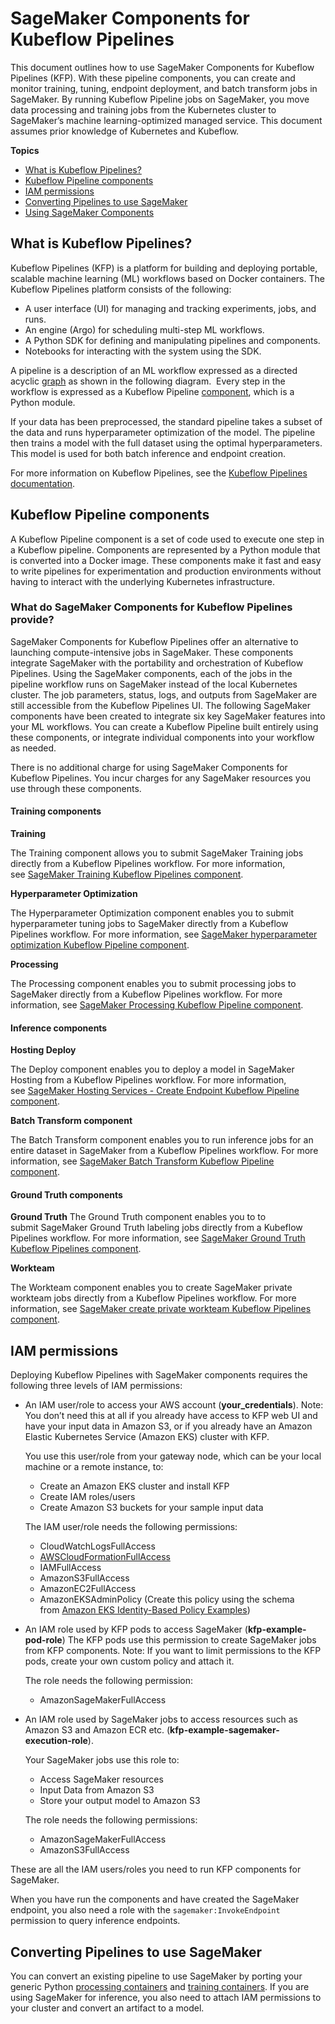# SageMaker Components for Kubeflow Pipelines<a name="amazon-sagemaker-components-for-kubeflow-pipelines"></a>

This document outlines how to use SageMaker Components for Kubeflow Pipelines \(KFP\)\. With these pipeline components, you can create and monitor training, tuning, endpoint deployment, and batch transform jobs in SageMaker\. By running Kubeflow Pipeline jobs on SageMaker, you move data processing and training jobs from the Kubernetes cluster to SageMaker’s machine learning\-optimized managed service\. This document assumes prior knowledge of Kubernetes and Kubeflow\. 

**Topics**
+ [What is Kubeflow Pipelines?](#what-is-kubeflow-pipelines)
+ [Kubeflow Pipeline components](#kubeflow-pipeline-components)
+ [IAM permissions](#iam-permissions)
+ [Converting Pipelines to use SageMaker](#converting-pipelines-to-use-amazon-sagemaker)
+ [Using SageMaker Components](usingamazon-sagemaker-components.md)

## What is Kubeflow Pipelines?<a name="what-is-kubeflow-pipelines"></a>

Kubeflow Pipelines \(KFP\) is a platform for building and deploying portable, scalable machine learning \(ML\) workflows based on Docker containers\. The Kubeflow Pipelines platform consists of the following: 
+  A user interface \(UI\) for managing and tracking experiments, jobs, and runs\. 
+  An engine \(Argo\) for scheduling multi\-step ML workflows\. 
+  A Python SDK for defining and manipulating pipelines and components\. 
+  Notebooks for interacting with the system using the SDK\. 

A pipeline is a description of an ML workflow expressed as a directed acyclic [graph](https://www.kubeflow.org/docs/pipelines/concepts/graph/) as shown in the following diagram\.  Every step in the workflow is expressed as a Kubeflow Pipeline [component](https://www.kubeflow.org/docs/pipelines/overview/concepts/component/), which is a Python module\. 

If your data has been preprocessed, the standard pipeline takes a subset of the data and runs hyperparameter optimization of the model\. The pipeline then trains a model with the full dataset using the optimal hyperparameters\. This model is used for both batch inference and endpoint creation\. 

For more information on Kubeflow Pipelines, see the [Kubeflow Pipelines documentation](https://www.kubeflow.org/docs/pipelines/)\. 

## Kubeflow Pipeline components<a name="kubeflow-pipeline-components"></a>

A Kubeflow Pipeline component is a set of code used to execute one step in a Kubeflow pipeline\. Components are represented by a Python module that is converted into a Docker image\. These components make it fast and easy to write pipelines for experimentation and production environments without having to interact with the underlying Kubernetes infrastructure\. 

### What do SageMaker Components for Kubeflow Pipelines provide?<a name="what-doamazon-sagemaker-components-for-kubeflow-pipelines-provide"></a>

SageMaker Components for Kubeflow Pipelines offer an alternative to launching compute\-intensive jobs in SageMaker\. These components integrate SageMaker with the portability and orchestration of Kubeflow Pipelines\. Using the SageMaker components, each of the jobs in the pipeline workflow runs on SageMaker instead of the local Kubernetes cluster\. The job parameters, status, logs, and outputs from SageMaker are still accessible from the Kubeflow Pipelines UI\. The following SageMaker components have been created to integrate six key SageMaker features into your ML workflows\. You can create a Kubeflow Pipeline built entirely using these components, or integrate individual components into your workflow as needed\. 

There is no additional charge for using SageMaker Components for Kubeflow Pipelines\. You incur charges for any SageMaker resources you use through these components\. 

#### Training components<a name="training-components"></a>

**Training** 

The Training component allows you to submit SageMaker Training jobs directly from a Kubeflow Pipelines workflow\. For more information, see [SageMaker Training Kubeflow Pipelines component](https://github.com/kubeflow/pipelines/tree/master/components/aws/sagemaker/train)\. 

 **Hyperparameter Optimization** 

The Hyperparameter Optimization component enables you to submit hyperparameter tuning jobs to SageMaker directly from a Kubeflow Pipelines workflow\. For more information, see [SageMaker hyperparameter optimization Kubeflow Pipeline component](https://github.com/kubeflow/pipelines/tree/master/components/aws/sagemaker/hyperparameter_tuning)\. 

 **Processing** 

The Processing component enables you to submit processing jobs to SageMaker directly from a Kubeflow Pipelines workflow\. For more information, see [SageMaker Processing Kubeflow Pipeline component](https://github.com/kubeflow/pipelines/tree/master/components/aws/sagemaker/process)\. 

#### Inference components<a name="inference-components"></a>

 **Hosting Deploy** 

The Deploy component enables you to deploy a model in SageMaker Hosting from a Kubeflow Pipelines workflow\. For more information, see [SageMaker Hosting Services \- Create Endpoint Kubeflow Pipeline component](https://github.com/kubeflow/pipelines/tree/master/components/aws/sagemaker/deploy)\. 

 **Batch Transform component** 

The Batch Transform component enables you to run inference jobs for an entire dataset in SageMaker from a Kubeflow Pipelines workflow\. For more information, see [SageMaker Batch Transform Kubeflow Pipeline component](https://github.com/kubeflow/pipelines/tree/master/components/aws/sagemaker/batch_transform)\. 

#### Ground Truth components<a name="ground-truth-components"></a>

 **Ground Truth** The Ground Truth component enables you to to submit SageMaker Ground Truth labeling jobs directly from a Kubeflow Pipelines workflow\. For more information, see [SageMaker Ground Truth Kubeflow Pipelines component](https://github.com/kubeflow/pipelines/tree/master/components/aws/sagemaker/ground_truth)\. 

 **Workteam** 

The Workteam component enables you to create SageMaker private workteam jobs directly from a Kubeflow Pipelines workflow\. For more information, see [SageMaker create private workteam Kubeflow Pipelines component](https://github.com/kubeflow/pipelines/tree/master/components/aws/sagemaker/workteam)\. 

## IAM permissions<a name="iam-permissions"></a>

Deploying Kubeflow Pipelines with SageMaker components requires the following three levels of IAM permissions: 
+ An IAM user/role to access your AWS account \(**your\_credentials**\)\. Note: You don’t need this at all if you already have access to KFP web UI and have your input data in Amazon S3, or if you already have an Amazon Elastic Kubernetes Service \(Amazon EKS\) cluster with KFP\. 

  You use this user/role from your gateway node, which can be your local machine or a remote instance, to: 
  + Create an Amazon EKS cluster and install KFP 
  + Create IAM roles/users 
  + Create Amazon S3 buckets for your sample input data 

  The IAM user/role needs the following permissions: 
  + CloudWatchLogsFullAccess 
  + [AWSCloudFormationFullAccess](https://console.aws.amazon.com/iam/home?region=us-east-1#/policies/arn%3Aaws%3Aiam%3A%3Aaws%3Apolicy%2FAWSCloudFormationFullAccess) 
  + IAMFullAccess 
  + AmazonS3FullAccess 
  + AmazonEC2FullAccess 
  + AmazonEKSAdminPolicy \(Create this policy using the schema from [Amazon EKS Identity\-Based Policy Examples](https://docs.aws.amazon.com/eks/latest/userguide/security_iam_id-based-policy-examples.html)\) 
+ An IAM role used by KFP pods to access SageMaker \(**kfp\-example\-pod\-role**\) The KFP pods use this permission to create SageMaker jobs from KFP components\. Note: If you want to limit permissions to the KFP pods, create your own custom policy and attach it\. 

  The role needs the following permission: 
  + AmazonSageMakerFullAccess 
+ An IAM role used by SageMaker jobs to access resources such as Amazon S3 and Amazon ECR etc\. \(**kfp\-example\-sagemaker\-execution\-role**\)\. 

  Your SageMaker jobs use this role to: 
  + Access SageMaker resources 
  + Input Data from Amazon S3 
  + Store your output model to Amazon S3 

  The role needs the following permissions: 
  + AmazonSageMakerFullAccess 
  + AmazonS3FullAccess 

 These are all the IAM users/roles you need to run KFP components for SageMaker\. 

When you have run the components and have created the SageMaker endpoint, you also need a role with the `sagemaker:InvokeEndpoint` permission to query inference endpoints\. 

## Converting Pipelines to use SageMaker<a name="converting-pipelines-to-use-amazon-sagemaker"></a>

You can convert an existing pipeline to use SageMaker by porting your generic Python [processing containers](https://docs.aws.amazon.com/sagemaker/latest/dg/amazon-sagemaker-containers.html) and [training containers](https://docs.aws.amazon.com/sagemaker/latest/dg/your-algorithms-training-algo.html)\. If you are using SageMaker for inference, you also need to attach IAM permissions to your cluster and convert an artifact to a model\. 